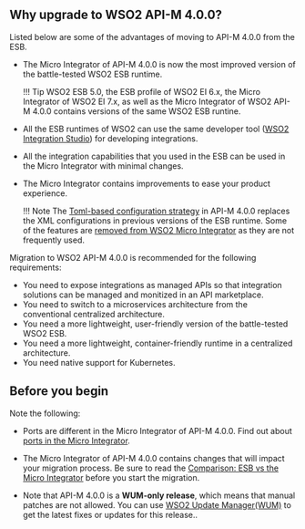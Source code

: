 ## Why upgrade to WSO2 API-M 4.0.0?

Listed below are some of the advantages of moving to API-M 4.0.0 from the ESB.

-	The Micro Integrator of API-M 4.0.0 is now the most improved version of the battle-tested WSO2 ESB runtime.

	!!! Tip
		WSO2 ESB 5.0, the ESB profile of WSO2 EI 6.x, the Micro Integrator of WSO2 EI 7.x, as well as the Micro Integrator of WSO2 API-M 4.0.0 contains versions of the same WSO2 ESB runtine. 

-	All the ESB runtimes of WSO2 can use the same developer tool ([WSO2 Integration Studio](../../../integrate/develop/wso2-integration-studio)) for developing integrations. 

-	All the integration capabilities that you used in the ESB can be used in the Micro Integrator with minimal changes.

-	The Micro Integrator contains improvements to ease your product experience.

	!!! Note
		The [Toml-based configuration strategy](../../../reference/config-catalog-mi) in API-M 4.0.0 replaces the XML configurations in previous versions of the ESB runtime. Some of the features are [removed from WSO2 Micro Integrator](../../../get-started/about-this-release/#features-removed) as they are not frequently used. 

Migration to WSO2 API-M 4.0.0 is recommended for the following requirements:

-	You need to expose integrations as managed APIs so that integration solutions can be managed and monitized in an API marketplace. 
-	You need to switch to a microservices architecture from the conventional centralized architecture.
-	You need a more lightweight, user-friendly version of the battle-tested WSO2 ESB.
-	You need a more lightweight, container-friendly runtime in a centralized architecture.
-	You need native support for Kubernetes.


## Before you begin

Note the following:

-	Ports are different in the Micro Integrator of API-M 4.0.0. Find out about [ports in the Micro Integrator](../../../install-and-setup/setup/mi-setup/changing_default_ports).
-	The Micro Integrator of API-M 4.0.0 contains changes that will impact your migration process. Be sure to read the [Comparison: ESB vs the Micro Integrator](../../../get-started/about-this-release/#compare-this-release-with-previous-esbs) before you start the migration.

-	Note that API-M 4.0.0 is a **WUM-only release**, which means that manual patches are not allowed. You can use [WSO2 Update Manager(WUM)](https://updates.docs.wso2.com/en/latest/updates/overview) to get the latest fixes or updates for this release..